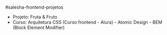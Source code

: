  #salesha-frontend-projetos
 
 - Projeto: Fruta & Fruto 
 - Curso: Arquitetura CSS (Curso frontend - Alura)
        - Atomic Design 
        - BEM (Block Element Modifier)
 
